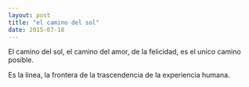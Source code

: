 ```yaml
---
layout: post
title: "el camino del sol"
date: 2015-07-18
---
```

El camino del sol,
el camino del amor,
de la felicidad,
es el unico camino posible.

Es la linea,
la frontera
de la trascendencia
de la experiencia humana.
